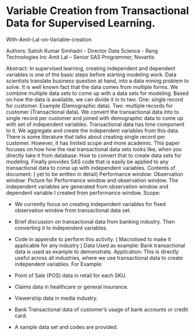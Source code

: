 # Variable Creation from Transactional Data for Supervised Learning.
With-Amit-Lal-on-Variable-creation


Authors: 
Satish Kumar Simhadri - Director Data Science - Rang Technologies Inc
Amit Lal – Senior SAS Programmer, Novartis 

Abstract: 
In supervised learning, creating independent and dependent variables is one of the basic steps before starting modeling work. Data scientists translate business question at hand, into a data mining problem to solve.  It is well known fact that the data comes from multiple forms. We combine multiple data sets to come up with a data sets for modeling. Based on how the data is available, we can divide it in to two. One: single record for customer. Example (Demographic data). Two: multiple records for customer (Transactional data). We convert the transactional data into to single record per customer and joined with demographic data to come up with set of independent variables. Transactional data has time component to it. We aggregate and create the independent variables from this data. There is some literature that talks about creating single record per customer. However, it has limited scope and more academic. This paper focuses on how how the real transactional data sets looks like, when you directly take it from database. How to convert that to create data sets for modeling. Finally provides SAS code that is easily be applied to any transactional data to come up with independent variables. 
Contents of document: ( yet to be written in detail) 
Performance window: 
Observation window: 
Picture for Performance window and observation window.
The independent variables are generated from observation window and dependent variable I created from performance window. 
Scope: 
-	We currently focus on creating independent variables for fixed observation window from transactional data set. 
-	Brief discussion on transactional data from banking industry. Then converting it to independent variables. 
-	Code in appendix to perform this activity. ( Macrotised to make it applicable for any industry ) 
Data Used as example: Bank transactional data is used as example to demonstrate. 
Application: This is directly useful across all industries, where we use transactional data to create independent variables. For Example: 
-	Point of Sale (POS) data in retail for each SKU.
-	Claims data in healthcare or general insurance.
-	Viewership data in media industry.
-	Bank Transactional data of customer’s usage of bank accounts or credit card.


- A sample data set and codes are provided. 
